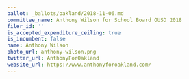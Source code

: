 ```yaml
---
ballot: _ballots/oakland/2018-11-06.md
committee_name: Anthony Wilson for School Board OUSD 2018
filer_id: ''
is_accepted_expenditure_ceiling: true
is_incumbent: false
name: Anthony Wilson
photo_url: anthony-wilson.png
twitter_url: AnthonyForOakland
website_url: https://www.anthonyforoakland.com/
---
```

